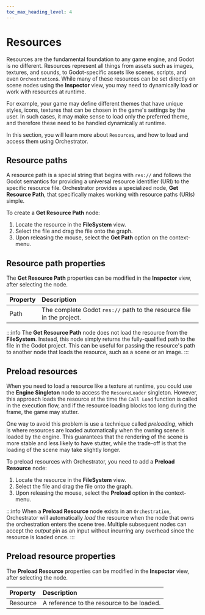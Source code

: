 ```yaml
---
toc_max_heading_level: 4
---
```


# Resources

Resources are the fundamental foundation to any game engine, and Godot is no different. 
Resources represent all things from assets such as images, textures, and sounds, to Godot-specific assets like scenes, scripts, and even `Orchestration`s.
While many of these resources can be set directly on scene nodes using the **Inspector** view, you may need to dynamically load or work with resources at runtime.

For example, your game may define different themes that have unique styles, icons, textures that can be chosen in the game's settings by the user.
In such cases, it may make sense to load only the preferred theme, and therefore these need to be handled dynamically at runtime.

In this section, you will learn more about `Resource`s, and how to load and access them using Orchestrator.

## Resource paths

A resource path is a special string that begins with `res://` and follows the Godot semantics for providing a universal resource identifier (URI) to the specific resource file.
Orchestrator provides a specialized node, **Get Resource Path**, that specifically makes working with resource paths (URIs) simple.

To create a **Get Resource Path** node:

1. Locate the resource in the **FileSystem** view.
2. Select the file and drag the file onto the graph.
3. Upon releasing the mouse, select the **Get Path** option on the context-menu.

## Resource path properties

The **Get Resource Path** properties can be modified in the **Inspector** view, after selecting the node.

| Property | Description                                                           |
|:---------|:----------------------------------------------------------------------|
| Path     | The complete Godot `res://` path to the resource file in the project. |

:::info
The **Get Resource Path** node does not load the resource from the **FileSystem**.
Instead, this node simply returns the fully-qualified path to the file in the Godot project.
This can be useful for passing the resource's path to another node that loads the resource, such as a scene or an image.
:::

## Preload resources

When you need to load a resource like a texture at runtime, you could use the **Engine Singleton** node to access the `ResoureLoader` singleton.
However, this approach loads the resource at the time the `Call Load` function is called in the execution flow, and if the resource loading blocks too long during the frame, the game may stutter.

One way to avoid this problem is use a technique called *preloading*, which is where resources are loaded automatically when the owning scene is loaded by the engine.
This guarantees that the rendering of the scene is more stable and less likely to have stutter, while the trade-off is that the loading of the scene may take slightly longer.

To preload resources with Orchestrator, you need to add a **Preload Resource** node:

1. Locate the resource in the **FileSystem** view.
2. Select the file and drag the file onto the graph.
3. Upon releasing the mouse, select the **Preload** option in the context-menu.

:::info
When a **Preload Resource** node exists in an `Orchestration`, Orchestrator will automatically *load* the resource when the node that owns the orchestration enters the scene tree.
Multiple subsequent nodes can accept the *output* pin as an input without incurring any overhead since the resource is loaded once.
:::

## Preload resource properties

The **Preload Resource** properties can be modified in the **Inspector** view, after selecting the node.

| Property | Description                               |
|:---------|:------------------------------------------|
| Resource | A reference to the resource to be loaded. |
